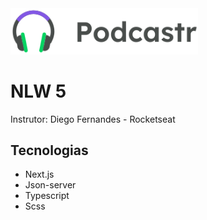 <img width="300px" src=".github/logo.svg" />

# NLW 5
Instrutor: Diego Fernandes - Rocketseat

## Tecnologias
- Next.js
- Json-server
- Typescript
- Scss